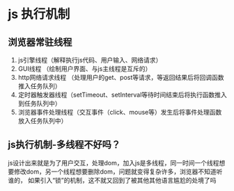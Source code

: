 # js 执行机制

## 浏览器常驻线程

1. js引擎线程（解释执行js代码、用户输入、网络请求）
2. GUI线程 （绘制用户界面、与js主线程是互斥的）
3. http网络请求线程 （处理用户的get、post等请求，等返回结果后将回调函数推入任务队列）
4. 定时器触发器线程（setTimeout、setInterval等待时间结束后将执行函数推入到任务队列中）
5. 浏览器事件处理线程（交互事件（click、mouse等）发生后将事件处理函数放入任务队列中）

## js执行机制-多线程不好吗？

js设计出来就是为了用户交互，处理dom，加入js是多线程，同一时间一个线程想要修改dom，另一个线程想要删除dom，问题就变得复杂许多，浏览器不知道听谁的，
如果引入“锁”的机制，这不就又回到了被其他其他语言尴尬的处境了吗